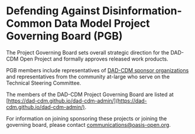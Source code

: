 # Defending Against Disinformation-Common Data Model Project Governing Board (PGB)

The Project Governing Board sets overall strategic direction for the DAD-CDM Open Project and formally approves released work products.

PGB members include representatives of [DAD-CDM sponsor organizations](https://github.com/DAD-CDM/dad-cdm-admin/blob/main/SPONSORS.md) and representatives from the community at-large who serve on the Technical Steering Committee.

The members of the DAD-CDM Project Governing Board are listed at [https://dad-cdm.github.io/dad-cdm-admin/](https://dad-cdm.github.io/dad-cdm-admin/).

For information on joining sponsoring these projects or joining the governing board, please contact [communications@oasis-open.org](mailto:communications@oasis-open.org).
